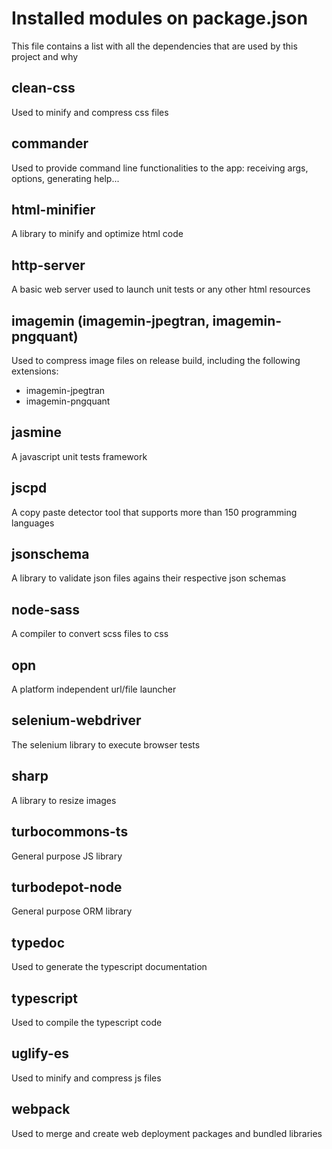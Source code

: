 # Installed modules on package.json

This file contains a list with all the dependencies that are used by this project and why


## clean-css

Used to minify and compress css files

## commander

Used to provide command line functionalities to the app: receiving args, options, generating help...

## html-minifier

A library to minify and optimize html code

## http-server

A basic web server used to launch unit tests or any other html resources

## imagemin (imagemin-jpegtran, imagemin-pngquant)

Used to compress image files on release build, including the following extensions:

- imagemin-jpegtran
- imagemin-pngquant

## jasmine

A javascript unit tests framework

## jscpd

A copy paste detector tool that supports more than 150 programming languages

## jsonschema

A library to validate json files agains their respective json schemas

## node-sass

A compiler to convert scss files to css

## opn

A platform independent url/file launcher

## selenium-webdriver

The selenium library to execute browser tests

## sharp

A library to resize images

## turbocommons-ts

General purpose JS library

## turbodepot-node

General purpose ORM library

## typedoc

Used to generate the typescript documentation

## typescript

Used to compile the typescript code

## uglify-es

Used to minify and compress js files

## webpack

Used to merge and create web deployment packages and bundled libraries